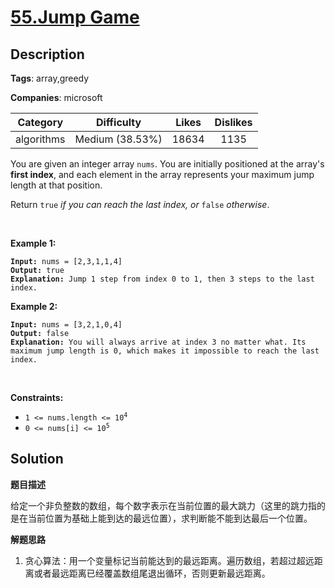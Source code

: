 # [55.Jump Game](https://leetcode.com/problems/jump-game/description/)

## Description

**Tags**: array,greedy

**Companies**: microsoft

| Category | Difficulty | Likes | Dislikes |
| :------: | :--------: | :---: | :------: |
| algorithms | Medium (38.53%) | 18634 | 1135 |

<p>You are given an integer array <code>nums</code>. You are initially positioned at the array&#39;s <strong>first index</strong>, and each element in the array represents your maximum jump length at that position.</p>
<p>Return <code>true</code><em> if you can reach the last index, or </em><code>false</code><em> otherwise</em>.</p>
<p>&nbsp;</p>
<p><strong class="example">Example 1:</strong></p>
<pre><code><strong>Input:</strong> nums = [2,3,1,1,4]
<strong>Output:</strong> true
<strong>Explanation:</strong> Jump 1 step from index 0 to 1, then 3 steps to the last index.</code></pre>
<p><strong class="example">Example 2:</strong></p>
<pre><code><strong>Input:</strong> nums = [3,2,1,0,4]
<strong>Output:</strong> false
<strong>Explanation:</strong> You will always arrive at index 3 no matter what. Its maximum jump length is 0, which makes it impossible to reach the last index.</code></pre>
<p>&nbsp;</p>
<p><strong>Constraints:</strong></p>
<ul>
  <li><code>1 &lt;= nums.length &lt;= 10<sup>4</sup></code></li>
  <li><code>0 &lt;= nums[i] &lt;= 10<sup>5</sup></code></li>
</ul>

## Solution

**题目描述**

给定一个非负整数的数组，每个数字表示在当前位置的最大跳力（这里的跳力指的是在当前位置为基础上能到达的最远位置），求判断能不能到达最后一个位置。

**解题思路**

1. 贪心算法：用一个变量标记当前能达到的最远距离。遍历数组，若超过超远距离或者最远距离已经覆盖数组尾退出循环，否则更新最远距离。

